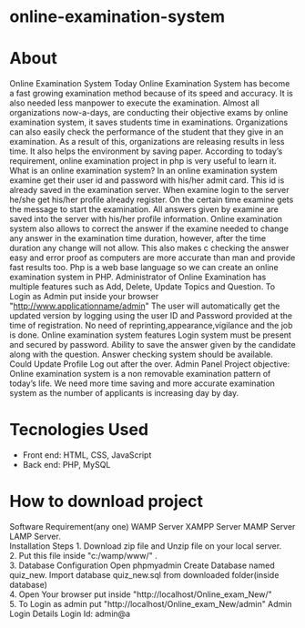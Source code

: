 # online-examination-system
# About
Online Examination System Today Online Examination System has become a fast growing examination method because of its speed and accuracy. It is also needed less manpower to execute the examination. Almost all organizations now-a-days, are conducting their objective exams by online examination system, it saves students time in examinations. Organizations can also easily check the performance of the student that they give in an examination. As a result of this, organizations are releasing results in less time. It also helps the environment by saving paper. According to today’s requirement, online examination project in php is very useful to learn it.  What is an online examination system? In an online examination system examine get their user id and password with his/her admit card. This id is already saved in the examination server. When examine login to the server he/she get his/her profile already register. On the certain time examine gets the message to start the examination. All answers given by examine are saved into the server with his/her profile information. Online examination system also allows to correct the answer if the examine needed to change any answer in the examination time duration, however, after the time duration any change will not allow. This also makes c checking the answer easy and error proof as computers are more accurate than man and provide fast results too. Php is a web base language so we can create an online examination system in PHP.  Administrator of Online Examination has multiple features such as Add, Delete, Update Topics and Question. To Login as Admin put inside your browser "http://www.applicationname/admin"  The user will automatically get the updated version by logging using the user ID and Password provided at the time of registration. No need of reprinting,appearance,vigilance and the job is done.  Online examination system features Login system must be present and secured by password. Ability to save the answer given by the candidate along with the question. Answer checking system should be available. Could Update Profile Log out after the over. Admin Panel Project objective: Online examination system is a non removable examination pattern of today’s life. We need more time saving and more accurate examination system as the number of applicants is increasing day by day.

# Tecnologies Used
<ul>
<li>Front end: HTML, CSS, JavaScript</li>
<li>Back end: PHP, MySQL</li>
</ul>

# How to download project
Software Requirement(any one) WAMP Server XAMPP Server MAMP Server LAMP Server.<br> 
Installation Steps 1. Download zip file and Unzip file on your local server.<br> 
2. Put this file inside "c:/wamp/www/" .<br> 
3. Database Configuration Open phpmyadmin Create Database named quiz_new. Import database quiz_new.sql from downloaded folder(inside database) <br> 
4. Open Your browser put inside "http://localhost/Online_exam_New/"<br> 
5. To Login as admin put "http://localhost/Online_exam_New/admin" Admin Login Details Login Id: admin@a

